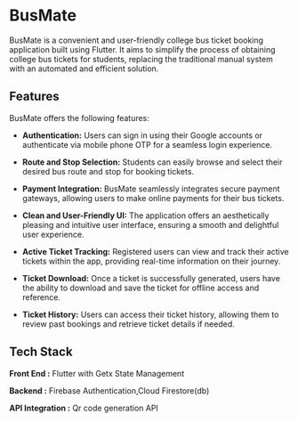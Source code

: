 
# BusMate

BusMate is a convenient and user-friendly college bus ticket booking application built using Flutter. It aims to simplify the process of obtaining college bus tickets for students, replacing the traditional manual system with an automated and efficient solution.
## Features

 BusMate offers the following features:

- **Authentication:** Users can sign in using their Google accounts or authenticate via mobile phone OTP for a seamless login experience.

- **Route and Stop Selection:** Students can easily browse and select their desired bus route and stop for booking tickets.

- **Payment Integration:** BusMate seamlessly integrates secure payment gateways, allowing users to make online payments for their bus tickets.

- **Clean and User-Friendly UI:** The application offers an aesthetically pleasing and intuitive user interface, ensuring a smooth and delightful user experience.

- **Active Ticket Tracking:** Registered users can view and track their active tickets within the app, providing real-time information on their journey.

- **Ticket Download:** Once a ticket is successfully generated, users have the ability to download and save the ticket for offline access and reference.

- **Ticket History:** Users can access their ticket history, allowing them to review past bookings and retrieve ticket details if needed.

## Tech Stack

**Front End :** Flutter with Getx State Management

**Backend :** Firebase Authentication,Cloud Firestore(db)

**API Integration :** Qr code generation API

